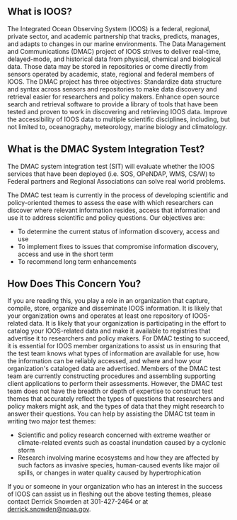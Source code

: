 ##  What is IOOS?

The Integrated Ocean Observing System (IOOS) is a federal, regional, private sector, and academic partnership that tracks, predicts, manages, and adapts to changes in our marine environments. The Data Management and Communications (DMAC) project of IOOS strives to deliver real-time, delayed-mode, and historical data from physical, chemical and biological data. Those data may be stored in repositories or come directly from sensors operated by academic, state, regional and federal members of IOOS.  The DMAC project has three objectives:
Standardize data structure and syntax across sensors and repositories to make data discovery and retrieval easier for researchers and policy makers.
Enhance open source search and retrieval software to provide a library of tools that have been tested and proven to work in discovering and retrieving IOOS data.
Improve the accessibility of IOOS data to multiple scientific disciplines, including, but not limited to, oceanography, meteorology, marine biology and climatology.

## What is the DMAC System Integration Test?

The DMAC system integration test  (SIT) will evaluate whether the IOOS services that have been deployed (i.e. SOS, OPeNDAP, WMS, CS/W) to Federal partners and Regional Associations can solve real world problems.

The DMAC test team is currently in the process of developing scientific and policy-oriented themes to assess the ease with which researchers can discover where relevant information resides, access that information and use it to address scientific and policy questions.  Our objectives are:

* To determine the current status of information discovery, access and use
* To implement fixes to issues that compromise information discovery, access and use in the short term
* To recommend long term enhancements

## How Does This Concern You?

If you are reading this, you play a role in an organization that capture, compile, store, organize and disseminate IOOS information.  It is likely that your organization owns and operates at least one repository of IOOS-related data.  It is likely that your organization is participating in the effort to catalog your IOOS-related data and make it available to registries that advertise it to researchers and policy makers.  For DMAC testing to succeed, it is essential for IOOS member organizations to assist us in ensuring that the test team knows what types of information are available for use, how the information can be reliably accessed, and where and how your organization's cataloged data are advertised.  Members of the DMAC test team are currently constructing procedures and assembling supporting client applications to perform their assessments.  However, the DMAC test team does not have the breadth or depth of expertise to construct test themes that accurately reflect the types of questions that researchers and policy makers might ask, and the types of data that they might research to answer their questions. You can help by assisting the DMAC tst team in writing two major test themes:
* Scientific and policy research concerned with extreme weather or climate-related events such as coastal inundation caused by a cyclonic storm
* Research involving marine ecosystems and how they are affected by such factors as invasive species, human-caused events like major oil spills, or changes in water quality caused by hypertrophication

If you or someone in your organization who has an interest in the success of IOOS can assist us in fleshing out the above testing themes, please contact Derrick Snowden at 301-427-2464 or at derrick.snowden@noaa.gov.

 
